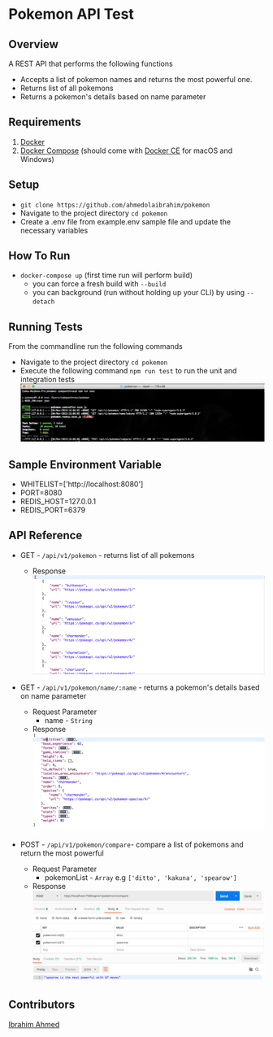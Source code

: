 # Pokemon API Test
## Overview
A REST API that performs the following functions
 - Accepts a list of pokemon names and returns the most powerful one. 
 - Returns list of all pokemons
 - Returns a pokemon's details based on name parameter 

## Requirements
1. [Docker](https://www.docker.com/products/docker)
2. [Docker Compose](https://docs.docker.com/compose/install/) (should come with [Docker CE](https://store.docker.com/search?offering=community&type=edition) for macOS and Windows)

## Setup
- `git clone https://github.com/ahmedolaibrahim/pokemon`
- Navigate to the project directory `cd pokemon`
- Create a .env file from example.env sample file and update the necessary variables

## How To Run
- `docker-compose up` (first time run will perform build)
    - you can force a fresh build with `--build`
    - you can background (run without holding up your CLI) by using `--detach`
 
## Running Tests
From the commandline run the following commands
  - Navigate to the project directory  `cd pokemon`
  - Execute the following command `npm run test` to run the unit and integration tests
  ![Test](test_images/tests.png)

## Sample Environment Variable
 -  WHITELIST=['http://localhost:8080']
 -  PORT=8080
 -  REDIS_HOST=127.0.0.1
 -  REDIS_PORT=6379

 ## API Reference
 - GET - `/api/v1/pokemon` - returns list of all pokemons
    - Response
    ![Pokemons](test_images/pokemon_list.png)

 - GET - `/api/v1/pokemon/name/:name` - returns a pokemon's details based on  name parameter
    - Request Parameter
       - name - `String`
    - Response
     ![Pokemon name](test_images/pokemon_name.png)
     
 - POST - `/api/v1/pokemon/compare`- compare a list of pokemons and return the most powerful
    - Request Parameter
      - pokemonList - `Array` e.g `['ditto', 'kakuna', 'spearow']`
    - Response
     ![Pokemon compare](test_images/compare_response.png)


 ## Contributors

 [Ibrahim Ahmed](https://github.com/ahmedolaibrahim)